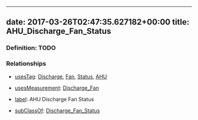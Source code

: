 
---
date: 2017-03-26T02:47:35.627182+00:00
title: AHU_Discharge_Fan_Status
---
### Definition: TODO

### Relationships

* [usesTag](https://brickschema.org/schema/1.0/BrickFrame#usesTag): [Discharge](https://brickschema.org/schema/1.0/BrickTag#Discharge), [Fan](https://brickschema.org/schema/1.0/BrickTag#Fan), [Status](https://brickschema.org/schema/1.0/BrickTag#Status), [AHU](https://brickschema.org/schema/1.0/BrickTag#AHU)

* [usesMeasurement](https://brickschema.org/schema/1.0/BrickFrame#usesMeasurement): [Discharge_Fan](https://brickschema.org/schema/1.0/Brick#Discharge_Fan)

* [label](http://www.w3.org/2000/01/rdf-schema#label): AHU Discharge Fan Status

* [subClassOf](http://www.w3.org/2000/01/rdf-schema#subClassOf): [Discharge_Fan_Status](https://brickschema.org/schema/1.0/Brick#Discharge_Fan_Status)
